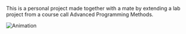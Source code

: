 This is a personal project made together with a mate by extending a lab project from a course call Advanced Programming Methods.

![Animation](https://user-images.githubusercontent.com/83927837/161360133-81976d7d-1329-4919-ba10-84164b7dac82.gif)
